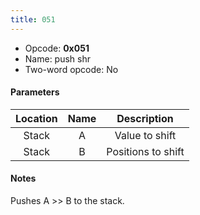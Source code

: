 ```yaml
---
title: 051
---
```


-   Opcode: **0x051**
-   Name: push shr
-   Two-word opcode: No

#### Parameters

| Location | Name |    Description     |
|:--------:|:----:|:------------------:|
|  Stack   |  A   |   Value to shift   |
|  Stack   |  B   | Positions to shift |

#### Notes

Pushes A &gt;&gt; B to the stack.
